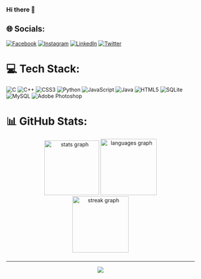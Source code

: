 ### Hi there 👋



## 🌐 Socials:
[![Facebook](https://img.shields.io/badge/Facebook-%231877F2.svg?logo=Facebook&logoColor=white)](https://facebook.com/issam.assiyadi.12) [![Instagram](https://img.shields.io/badge/Instagram-%23E4405F.svg?logo=Instagram&logoColor=white)](https://instagram.com/issam.assiyadi) [![LinkedIn](https://img.shields.io/badge/LinkedIn-%230077B5.svg?logo=linkedin&logoColor=white)](https://linkedin.com/in/issam-assiyadi-532592249) [![Twitter](https://img.shields.io/badge/Twitter-%231DA1F2.svg?logo=Twitter&logoColor=white)](https://twitter.com/IAssiyadi) 

# 💻 Tech Stack:
![C](https://img.shields.io/badge/c-%2300599C.svg?style=for-the-badge&logo=c&logoColor=white) ![C++](https://img.shields.io/badge/c++-%2300599C.svg?style=for-the-badge&logo=c%2B%2B&logoColor=white) ![CSS3](https://img.shields.io/badge/css3-%231572B6.svg?style=for-the-badge&logo=css3&logoColor=white) ![Python](https://img.shields.io/badge/python-3670A0?style=for-the-badge&logo=python&logoColor=ffdd54) ![JavaScript](https://img.shields.io/badge/javascript-%23323330.svg?style=for-the-badge&logo=javascript&logoColor=%23F7DF1E) ![Java](https://img.shields.io/badge/java-%23ED8B00.svg?style=for-the-badge&logo=java&logoColor=white) ![HTML5](https://img.shields.io/badge/html5-%23E34F26.svg?style=for-the-badge&logo=html5&logoColor=white) ![SQLite](https://img.shields.io/badge/sqlite-%2307405e.svg?style=for-the-badge&logo=sqlite&logoColor=white) ![MySQL](https://img.shields.io/badge/mysql-%2300f.svg?style=for-the-badge&logo=mysql&logoColor=white) ![Adobe Photoshop](https://img.shields.io/badge/adobephotoshop-%2331A8FF.svg?style=for-the-badge&logo=adobephotoshop&logoColor=white)
# 📊 GitHub Stats:
<div align="center">
  <img src="https://github-readme-stats.vercel.app/api?username=issam-assiyadi&hide_title=false&hide_rank=false&show_icons=true&include_all_commits=true&count_private=true&disable_animations=false&theme=dracula&locale=en&hide_border=false&order=1" height="146" alt="stats graph"  />
 
  <img src="https://github-readme-stats.vercel.app/api/top-langs?username=issam-assiyadi&locale=en&hide_title=false&layout=compact&card_width=320&langs_count=5&theme=dracula&hide_border=false&order=2" height="150" alt="languages graph"  />
 </div>
 <div align="center">
 <img src="https://streak-stats.demolab.com?user=issam-assiyadi&locale=en&mode=daily&theme=dracula&hide_border=false&border_radius=5&order=3" height="150" alt="streak graph"  />
</div>

###

---
<div align="center">
 <a href="https://visitcount.itsvg.in">
  <img src="https://visitcount.itsvg.in/api?id=issam-assiyadi&label=issam-assiyadi&color=10&icon=0&pretty=false" />
</a>
</div>


<!-- Proudly created with GPRM ( https://gprm.itsvg.in ) -->
